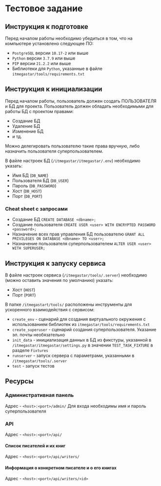# Тестовое задание

## Инструкция к подготовке

Перед началом работы необходимо убедиться в том, что на компьютере установлено следующее ПО:
- `PostgreSQL` версии `10.17-2` или выше
- `Python` версии `3.7.9` или выше
- `PIP` версии `21.2.2` или выше
- Библиотеки для `Python`, указанные в файле `itmegastar/tools/requirements.txt` 

## Инструкция к инициализации

Перед началом работы, пользователь должен создать ПОЛЬЗОВАТЕЛЯ и БД для проекта. Пользователь должен обладать необходимыми для работы БД с проектом правами:
- Создание БД
- Удаление БД
- Изменение БД
- и тд.

Можно делегировать пользователю такие права вручную, либо назначить пользователя суперпользователем.

В файле настроек БД (`/itmegastar/itmegastar/.env`) необходимо указать:
- Имя БД (`DB_NAME`)
- Пользователя БД (`DB_USER`)
- Пароль (`DB_PASSWORD`)
- Хост (`DB_HOST`)
- Порт (`DB_PORT`)

### Cheat sheet с запросами

- Создание БД `CREATE DATABASE <dbname>;`
- Создание пользователя `CREATE USER <user> WITH ENCRYPTED PASSWORD <password>;`
- Назначение всех прав управления БД пользователю `GRANT ALL PRIVILEGES ON DATABASE <dbname> TO <user>;`
- Назначение пользователя суперпользователем `ALTER USER <user> WITH SUPERUSER;`

## Инструкция к запуску сервиса

В файле настроек сервиса (`/itmegastar/tools/.server`) необходимо (можно оставить значения по умолчанию) указать:
- Хост (`HOST`)
- Порт (`PORT`)

В папке `/itmegastart/tools/` расположены инструменты для ускоренного взаимодействия с сервисом:
- `create_env` - сценарий для создания виртуального окружения с использованием библиотек из `itmegastar/tools/requirements.txt` 
- `create_superuser` - сценарий создания суперпользователя. Указание эл. почты необязательно
- `init_data` - инициализация данных в БД из фикстуры, указанной в `/itmegastar/itmegastar/settings.py` в значении `TEST_TASK_FIXTURE` в разделе `Fixtures`
- `runserver` - запуск сервера с параметрами, указанными в `/itmegastar/tools/.server`
- `test` - запуск тестов

## Ресурсы

### Административная панель

Адрес - `<host>:<port>/admin/`
Для входа необходимы имя и пароль суперпользователя

### API 

Адрес - `<host>:<port>/api/`

#### Список писателей и их книг

Адрес - `<host>:<port>/api/writers/`

#### Информация о конкретном писателе и о его книгах

Адрес - `<host>:<port>/api/writers/<id>`
